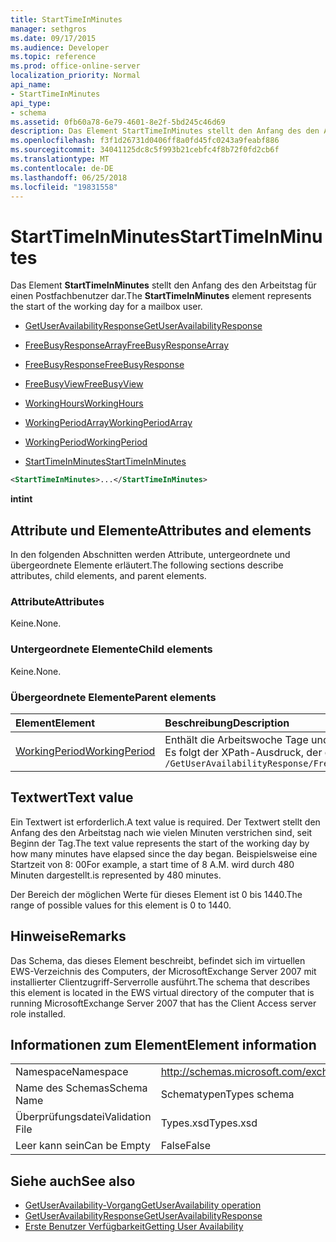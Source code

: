 ```yaml
---
title: StartTimeInMinutes
manager: sethgros
ms.date: 09/17/2015
ms.audience: Developer
ms.topic: reference
ms.prod: office-online-server
localization_priority: Normal
api_name:
- StartTimeInMinutes
api_type:
- schema
ms.assetid: 0fb60a78-6e79-4601-8e2f-5bd245c46d69
description: Das Element StartTimeInMinutes stellt den Anfang des den Arbeitstag für einen Postfachbenutzer dar.
ms.openlocfilehash: f3f1d26731d0406ff8a0fd45fc0243a9feabf886
ms.sourcegitcommit: 34041125dc8c5f993b21cebfc4f8b72f0fd2cb6f
ms.translationtype: MT
ms.contentlocale: de-DE
ms.lasthandoff: 06/25/2018
ms.locfileid: "19831558"
---
```

# <a name="starttimeinminutes"></a><span data-ttu-id="0d06a-103">StartTimeInMinutes</span><span class="sxs-lookup"><span data-stu-id="0d06a-103">StartTimeInMinutes</span></span>

<span data-ttu-id="0d06a-104">Das Element **StartTimeInMinutes** stellt den Anfang des den Arbeitstag für einen Postfachbenutzer dar.</span><span class="sxs-lookup"><span data-stu-id="0d06a-104">The **StartTimeInMinutes** element represents the start of the working day for a mailbox user.</span></span> 
  
- [<span data-ttu-id="0d06a-105">GetUserAvailabilityResponse</span><span class="sxs-lookup"><span data-stu-id="0d06a-105">GetUserAvailabilityResponse</span></span>](getuseravailabilityresponse.md)
  
- [<span data-ttu-id="0d06a-106">FreeBusyResponseArray</span><span class="sxs-lookup"><span data-stu-id="0d06a-106">FreeBusyResponseArray</span></span>](freebusyresponsearray.md)
  
- [<span data-ttu-id="0d06a-107">FreeBusyResponse</span><span class="sxs-lookup"><span data-stu-id="0d06a-107">FreeBusyResponse</span></span>](freebusyresponse.md)
  
- [<span data-ttu-id="0d06a-108">FreeBusyView</span><span class="sxs-lookup"><span data-stu-id="0d06a-108">FreeBusyView</span></span>](freebusyview.md)
  
- [<span data-ttu-id="0d06a-109">WorkingHours</span><span class="sxs-lookup"><span data-stu-id="0d06a-109">WorkingHours</span></span>](workinghours-ex15websvcsotherref.md)
  
- [<span data-ttu-id="0d06a-110">WorkingPeriodArray</span><span class="sxs-lookup"><span data-stu-id="0d06a-110">WorkingPeriodArray</span></span>](workingperiodarray.md)
  
- [<span data-ttu-id="0d06a-111">WorkingPeriod</span><span class="sxs-lookup"><span data-stu-id="0d06a-111">WorkingPeriod</span></span>](workingperiod.md)
  
- [<span data-ttu-id="0d06a-112">StartTimeInMinutes</span><span class="sxs-lookup"><span data-stu-id="0d06a-112">StartTimeInMinutes</span></span>](starttimeinminutes.md)
  
```xml
<StartTimeInMinutes>...</StartTimeInMinutes>
```

<span data-ttu-id="0d06a-113">**int**</span><span class="sxs-lookup"><span data-stu-id="0d06a-113">**int**</span></span>

## <a name="attributes-and-elements"></a><span data-ttu-id="0d06a-114">Attribute und Elemente</span><span class="sxs-lookup"><span data-stu-id="0d06a-114">Attributes and elements</span></span>

<span data-ttu-id="0d06a-115">In den folgenden Abschnitten werden Attribute, untergeordnete und übergeordnete Elemente erläutert.</span><span class="sxs-lookup"><span data-stu-id="0d06a-115">The following sections describe attributes, child elements, and parent elements.</span></span>
  
### <a name="attributes"></a><span data-ttu-id="0d06a-116">Attribute</span><span class="sxs-lookup"><span data-stu-id="0d06a-116">Attributes</span></span>

<span data-ttu-id="0d06a-117">Keine.</span><span class="sxs-lookup"><span data-stu-id="0d06a-117">None.</span></span>
  
### <a name="child-elements"></a><span data-ttu-id="0d06a-118">Untergeordnete Elemente</span><span class="sxs-lookup"><span data-stu-id="0d06a-118">Child elements</span></span>

<span data-ttu-id="0d06a-119">Keine.</span><span class="sxs-lookup"><span data-stu-id="0d06a-119">None.</span></span>
  
### <a name="parent-elements"></a><span data-ttu-id="0d06a-120">Übergeordnete Elemente</span><span class="sxs-lookup"><span data-stu-id="0d06a-120">Parent elements</span></span>

|<span data-ttu-id="0d06a-121">**Element**</span><span class="sxs-lookup"><span data-stu-id="0d06a-121">**Element**</span></span>|<span data-ttu-id="0d06a-122">**Beschreibung**</span><span class="sxs-lookup"><span data-stu-id="0d06a-122">**Description**</span></span>|
|:-----|:-----|
|[<span data-ttu-id="0d06a-123">WorkingPeriod</span><span class="sxs-lookup"><span data-stu-id="0d06a-123">WorkingPeriod</span></span>](workingperiod.md) <br/> |<span data-ttu-id="0d06a-124">Enthält die Arbeitswoche Tage und Stunden des Postfachbenutzers.</span><span class="sxs-lookup"><span data-stu-id="0d06a-124">Contains the work week days and hours of the mailbox user.</span></span>  <br/> <span data-ttu-id="0d06a-125">Es folgt der XPath-Ausdruck, der dieses Element:</span><span class="sxs-lookup"><span data-stu-id="0d06a-125">The following is the XPath expression to this element:</span></span>  <br/>  `/GetUserAvailabilityResponse/FreeBusyResponseArray/FreeBusyResponse/FreeBusyView/WorkingHours/WorkingPeriodArray/WorkingPeriod` <br/> |
   
## <a name="text-value"></a><span data-ttu-id="0d06a-126">Textwert</span><span class="sxs-lookup"><span data-stu-id="0d06a-126">Text value</span></span>

<span data-ttu-id="0d06a-127">Ein Textwert ist erforderlich.</span><span class="sxs-lookup"><span data-stu-id="0d06a-127">A text value is required.</span></span> <span data-ttu-id="0d06a-128">Der Textwert stellt den Anfang des den Arbeitstag nach wie vielen Minuten verstrichen sind, seit Beginn der Tag.</span><span class="sxs-lookup"><span data-stu-id="0d06a-128">The text value represents the start of the working day by how many minutes have elapsed since the day began.</span></span> <span data-ttu-id="0d06a-129">Beispielsweise eine Startzeit von 8: 00</span><span class="sxs-lookup"><span data-stu-id="0d06a-129">For example, a start time of 8 A.M.</span></span> <span data-ttu-id="0d06a-130">wird durch 480 Minuten dargestellt.</span><span class="sxs-lookup"><span data-stu-id="0d06a-130">is represented by 480 minutes.</span></span>
  
<span data-ttu-id="0d06a-131">Der Bereich der möglichen Werte für dieses Element ist 0 bis 1440.</span><span class="sxs-lookup"><span data-stu-id="0d06a-131">The range of possible values for this element is 0 to 1440.</span></span>
  
## <a name="remarks"></a><span data-ttu-id="0d06a-132">Hinweise</span><span class="sxs-lookup"><span data-stu-id="0d06a-132">Remarks</span></span>

<span data-ttu-id="0d06a-133">Das Schema, das dieses Element beschreibt, befindet sich im virtuellen EWS-Verzeichnis des Computers, der MicrosoftExchange Server 2007 mit installierter Clientzugriff-Serverrolle ausführt.</span><span class="sxs-lookup"><span data-stu-id="0d06a-133">The schema that describes this element is located in the EWS virtual directory of the computer that is running MicrosoftExchange Server 2007 that has the Client Access server role installed.</span></span>
  
## <a name="element-information"></a><span data-ttu-id="0d06a-134">Informationen zum Element</span><span class="sxs-lookup"><span data-stu-id="0d06a-134">Element information</span></span>

|||
|:-----|:-----|
|<span data-ttu-id="0d06a-135">Namespace</span><span class="sxs-lookup"><span data-stu-id="0d06a-135">Namespace</span></span>  <br/> |http://schemas.microsoft.com/exchange/services/2006/types  <br/> |
|<span data-ttu-id="0d06a-136">Name des Schemas</span><span class="sxs-lookup"><span data-stu-id="0d06a-136">Schema Name</span></span>  <br/> |<span data-ttu-id="0d06a-137">Schematypen</span><span class="sxs-lookup"><span data-stu-id="0d06a-137">Types schema</span></span>  <br/> |
|<span data-ttu-id="0d06a-138">Überprüfungsdatei</span><span class="sxs-lookup"><span data-stu-id="0d06a-138">Validation File</span></span>  <br/> |<span data-ttu-id="0d06a-139">Types.xsd</span><span class="sxs-lookup"><span data-stu-id="0d06a-139">Types.xsd</span></span>  <br/> |
|<span data-ttu-id="0d06a-140">Leer kann sein</span><span class="sxs-lookup"><span data-stu-id="0d06a-140">Can be Empty</span></span>  <br/> |<span data-ttu-id="0d06a-141">False</span><span class="sxs-lookup"><span data-stu-id="0d06a-141">False</span></span>  <br/> |
   
## <a name="see-also"></a><span data-ttu-id="0d06a-142">Siehe auch</span><span class="sxs-lookup"><span data-stu-id="0d06a-142">See also</span></span>

- [<span data-ttu-id="0d06a-143">GetUserAvailability-Vorgang</span><span class="sxs-lookup"><span data-stu-id="0d06a-143">GetUserAvailability operation</span></span>](getuseravailability-operation.md)
- [<span data-ttu-id="0d06a-144">GetUserAvailabilityResponse</span><span class="sxs-lookup"><span data-stu-id="0d06a-144">GetUserAvailabilityResponse</span></span>](getuseravailabilityresponse.md)
- [<span data-ttu-id="0d06a-145">Erste Benutzer Verfügbarkeit</span><span class="sxs-lookup"><span data-stu-id="0d06a-145">Getting User Availability</span></span>](http://msdn.microsoft.com/library/d4133fcb-9b0f-4e6b-aadf-a389da83516a%28Office.15%29.aspx)

